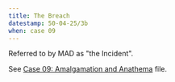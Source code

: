 ```yaml
---
title: The Breach
datestamp: 50-04-25/3b
when: case 09
---
```


Referred to by MAD as "the Incident".

See [Case 09: Amalgamation and Anathema](https://docs.google.com/document/d/1VENaBnPdXMOCmXo_2uKXV_clJwYyZd-8cMsxo_4II14/edit) file.
